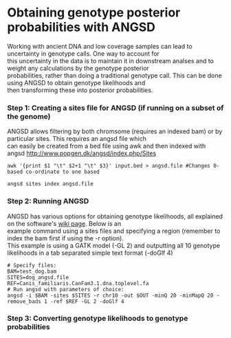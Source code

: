 # Obtaining genotype posterior probabilities with ANGSD

Working with ancient DNA and low coverage samples can lead to uncertainty in genotype calls. One way to account for  
this uncertainty in the data is to maintain it in downstream analses and to weight any calculations by the genotype posterior  
probabilities, rather than doing a traditional genotype call. This can be done using ANGSD to obtain genotype likelihoods and  
then transforming these into posterior probabilities.

### Step 1: Creating a sites file for ANGSD (if running on a subset of the genome)

ANGSD allows filtering by both chromsome (requires an indexed bam) or by particular sites. This requires an angsd file which  
can easily be created from a bed file using awk and then indexed with angsd http://www.popgen.dk/angsd/index.php/Sites 
```linux
awk '{print $1 "\t" $2+1 "\t" $3}' input.bed > angsd.file #Changes 0-based co-ordinate to one based

angsd sites index angsd.file
```

### Step 2: Running ANGSD

ANGSD has various options for obtaining genotype likelihoods, all explained on the software's [wiki page](http://www.popgen.dk/angsd/index.php/Genotype_Likelihoods). Below is an  
example command using a sites files and specifying a region (remember to index the bam first if using the -r option).   
This example is using a GATK model (-GL 2) and outputting all 10 genotype likelihoods in a tab separated simple text format (-doGlf 4)
```linux
# Specify files:
BAM=test_dog.bam
SITES=dog_angsd.file
REF=Canis_familiaris.CanFam3.1.dna.toplevel.fa 
# Run angsd with parameters of choice:
angsd -i $BAM -sites $SITES -r chr10 -out $OUT -minQ 20 -minMapQ 20 -remove_bads 1 -ref $REF -GL 2 -doGlf 4
```

### Step 3: Converting genotype likelihoods to genotype probabilities
